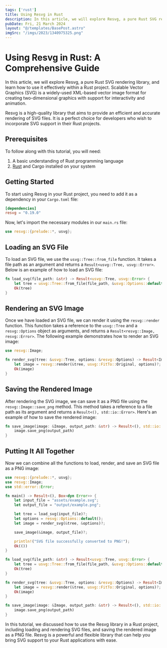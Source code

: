 ```yaml
---
tags: ['rust']
title: Using Resvg in Rust
description: In this article, we will explore Resvg, a pure Rust SVG rendering library, and learn how to use it effectively within a Rust project. Scalable Vector Graphics (SVG) is a widely-used XML-based vector image format for creating two-dimensional graphics with support for interactivity and animation.
pubDate: Fri, 21 March 2024
layout: "@/templates/BasePost.astro"
imgSrc: "/imgs/2023/1340975325.png"
---
```

# Using Resvg in Rust: A Comprehensive Guide

In this article, we will explore Resvg, a pure Rust SVG rendering library, and learn how to use it effectively within a Rust project. Scalable Vector Graphics (SVG) is a widely-used XML-based vector image format for creating two-dimensional graphics with support for interactivity and animation.

Resvg is a high-quality library that aims to provide an efficient and accurate rendering of SVG files. It is a perfect choice for developers who wish to incorporate SVG support in their Rust projects.

## Prerequisites

To follow along with this tutorial, you will need:

1. A basic understanding of Rust programming language
2. [Rust](https://www.rust-lang.org/tools/install) and Cargo installed on your system

## Getting Started

To start using Resvg in your Rust project, you need to add it as a dependency in your `Cargo.toml` file:

```toml
[dependencies]
resvg = "0.19.0"
```

Now, let's import the necessary modules in our `main.rs` file:

```rust
use resvg::{prelude::*, usvg};
```

## Loading an SVG File

To load an SVG file, we use the `usvg::Tree::from_file` function. It takes a file path as an argument and returns a `Result<usvg::Tree, usvg::Error>`. Below is an example of how to load an SVG file:

```rust
fn load_svg(file_path: &str) -> Result<usvg::Tree, usvg::Error> {
    let tree = usvg::Tree::from_file(file_path, &usvg::Options::default())?;
    Ok(tree)
}
```

## Rendering an SVG Image

Once we have loaded an SVG file, we can render it using the `resvg::render` function. This function takes a reference to the `usvg::Tree` and a `resvg::Options` object as arguments, and returns a `Result<resvg::Image, resvg::Error>`. The following example demonstrates how to render an SVG image:

```rust
use resvg::Image;

fn render_svg(tree: &usvg::Tree, options: &resvg::Options) -> Result<Image, resvg::Error> {
    let image = resvg::render(&tree, usvg::FitTo::Original, options)?;
    Ok(image)
}
```

## Saving the Rendered Image

After rendering the SVG image, we can save it as a PNG file using the `resvg::Image::save_png` method. This method takes a reference to a file path as its argument and returns a `Result<(), std::io::Error>`. Here's an example of how to save the rendered image:

```rust
fn save_image(image: &Image, output_path: &str) -> Result<(), std::io::Error> {
    image.save_png(output_path)
}
```

## Putting It All Together

Now we can combine all the functions to load, render, and save an SVG file as a PNG image:

```rust
use resvg::{prelude::*, usvg};
use resvg::Image;
use std::error::Error;

fn main() -> Result<(), Box<dyn Error>> {
    let input_file = "assets/example.svg";
    let output_file = "output/example.png";

    let tree = load_svg(input_file)?;
    let options = resvg::Options::default();
    let image = render_svg(&tree, &options)?;

    save_image(&image, output_file)?;

    println!("SVG file successfully converted to PNG!");
    Ok(())
}

fn load_svg(file_path: &str) -> Result<usvg::Tree, usvg::Error> {
    let tree = usvg::Tree::from_file(file_path, &usvg::Options::default())?;
    Ok(tree)
}

fn render_svg(tree: &usvg::Tree, options: &resvg::Options) -> Result<Image, resvg::Error> {
    let image = resvg::render(&tree, usvg::FitTo::Original, options)?;
    Ok(image)
}

fn save_image(image: &Image, output_path: &str) -> Result<(), std::io::Error> {
    image.save_png(output_path)
}
```

In this tutorial, we discussed how to use the Resvg library in a Rust project, including loading and rendering SVG files, and saving the rendered image as a PNG file. Resvg is a powerful and flexible library that can help you bring SVG support to your Rust applications with ease.
